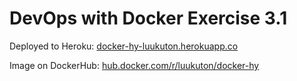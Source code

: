 # DevOps with Docker Exercise 3.1

Deployed to Heroku: [docker-hy-luukuton.herokuapp.co](https://docker-hy-luukuton.herokuapp.com)

Image on DockerHub: [hub.docker.com/r/luukuton/docker-hy](https://hub.docker.com/r/luukuton/docker-hy)
